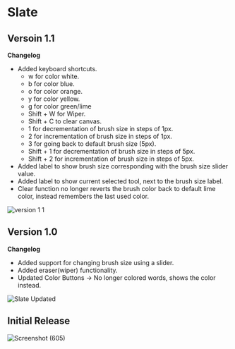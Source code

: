# Slate


## Versoin 1.1
**Changelog**
- Added keyboard shortcuts.
  - w for color white.
  - b for color blue.
  - o for color orange.
  - y for color yellow.
  - g for color green/lime
  - Shift + W for Wiper.
  - Shift + C to clear canvas.
  - 1 for decrementation of brush size in steps of 1px.
  - 2 for incrementation of brush size in steps of 1px.
  - 3 for going back to default brush size (5px).
  - Shift + 1 for decrementation of brush size in steps of 5px.
  - Shift + 2 for incrementation of brush size in steps of 5px.
- Added label to show brush size corresponding with the brush size slider value.
- Added label to show current selected tool, next to the brush size label.
- Clear function no longer reverts the brush color back to default lime color, instead remembers the last used color.

![version 1 1](https://user-images.githubusercontent.com/61022113/132447290-8659f15f-bfd4-4585-be4b-35e153f1a596.png)



## Version 1.0
**Changelog**
- Added support for changing brush size using a slider.
- Added eraser(wiper) functionality.
- Updated Color Buttons -> No longer colored words, shows the color instead.

![Slate Updated](https://user-images.githubusercontent.com/61022113/132231070-227fecd8-490b-4618-a0ad-8e1ca41c58ec.png)







## Initial Release


![Screenshot (605)](https://user-images.githubusercontent.com/61022113/125803589-76fccd93-c8ba-4358-8aa1-4637f52a39ec.png)

